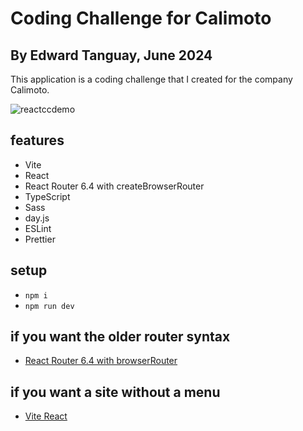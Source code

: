 # Coding Challenge for Calimoto
## By Edward Tanguay, June 2024

This application is a coding challenge that I created for the company Calimoto.

![reactccdemo](https://github.com/edwardtanguay/coding-challenge-react-blogsite-calimoto/assets/446574/d0c97f1b-567b-4b31-a437-acffc4196d14)

## features

- Vite
- React
- React Router 6.4 with createBrowserRouter
- TypeScript
- Sass
- day.js
- ESLint
- Prettier

## setup

- `npm i`
- `npm run dev`

## if you want the older router syntax

- [React Router 6.4 with browserRouter](https://github.com/edwardtanguay/vite-react-menu-browserrouter)

## if you want a site without a menu

- [Vite React](https://github.com/edwardtanguay/vite-react)
